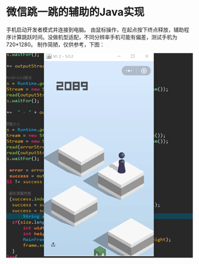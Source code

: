 # 微信跳一跳的辅助的Java实现
手机启动开发者模式并连接到电脑。
由鼠标操作，在起点按下终点释放，辅助程序计算跳跃时间。没做机型适配，不同分辨率手机可能有偏差，测试手机为720*1280。
制作简陋，仅供参考，下图：

![image](https://github.com/Thuantanon/Wechat_Jump/blob/master/ADBTest/image/simple.png)
